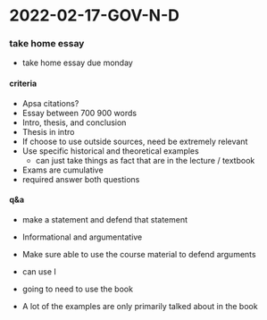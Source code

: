 # 2022-02-17-GOV-N-D

### take home essay
- take home essay due monday

#### criteria
- Apsa citations?
- Essay between 700 900 words
- Intro, thesis, and conclusion
- Thesis in intro
- If choose to use outside sources, need be extremely relevant
- Use specific historical and theoretical examples
  - can just take things as fact that are in the lecture / textbook
- Exams are cumulative
- required answer both questions

#### q&a
- make a statement and defend that statement
- Informational and argumentative 
- Make sure able to use the course material to defend arguments
- can use I 

- going to need to use the book 
- A lot of the examples are only primarily talked about in the book 

